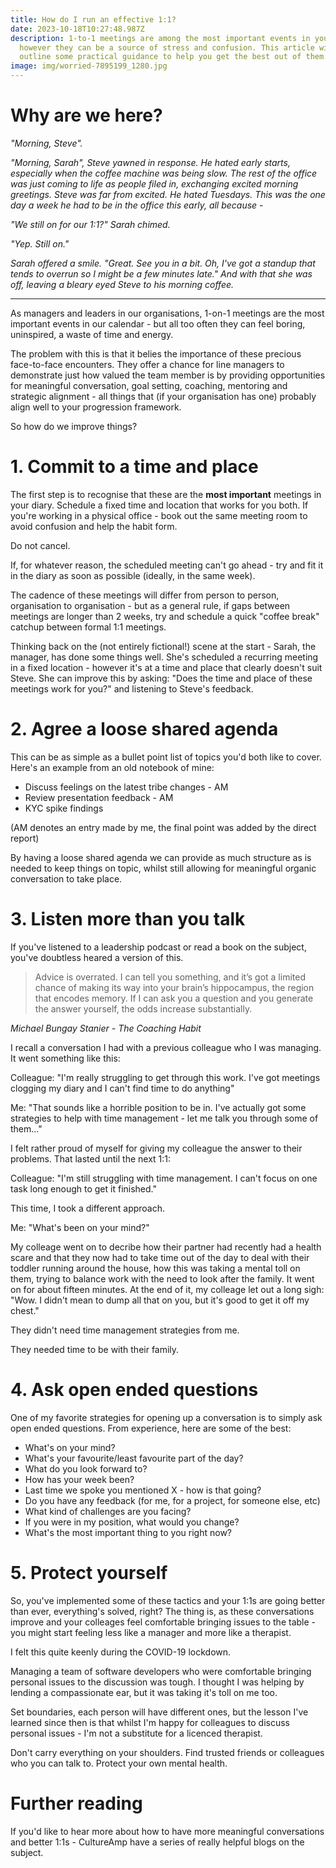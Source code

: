 ```yaml
---
title: How do I run an effective 1:1?
date: 2023-10-18T10:27:48.987Z
description: 1-to-1 meetings are among the most important events in your diary,
  however they can be a source of stress and confusion. This article will
  outline some practical guidance to help you get the best out of them.
image: img/worried-7895199_1280.jpg
---
```

# Why are we here?

*"Morning, Steve".*

*"Morning, Sarah", Steve yawned in response. He hated early starts, especially when the coffee machine was being slow. The rest of the office was just coming to life as people filed in, exchanging excited morning greetings. Steve was far from excited. He hated Tuesdays. This was the one day a week he had to be in the office this early, all because -*

*"We still on for our 1:1?" Sarah chimed.*

*"Yep. Still on."* 

*Sarah offered a smile. "Great. See you in a bit. Oh, I've got a standup that tends to overrun so I might be a few minutes late." And with that she was off, leaving a bleary eyed Steve to his morning coffee.* 

___

As managers and leaders in our organisations, 1-on-1 meetings are the most important events in our calendar - but all too often they can feel boring, uninspired, a waste of time and energy.

The problem with this is that it belies the importance of these precious face-to-face encounters. They offer a chance for line managers to demonstrate just how valued the team member is by providing opportunities for meaningful conversation, goal setting, coaching, mentoring and strategic alignment - all things that (if your organisation has one) probably align well to your progression framework.

So how do we improve things?

# 1. Commit to a time and place

The first step is to recognise that these are the **most important** meetings in your diary. Schedule a fixed time and location that works for you both. If you're working in a physical office - book out the same meeting room to avoid confusion and help the habit form. 

Do not cancel.

If, for whatever reason, the scheduled meeting can't go ahead - try and fit it in the diary as soon as possible (ideally, in the same week).

The cadence of these meetings will differ from person to person, organisation to organisation - but as a general rule, if gaps between meetings are longer than 2 weeks, try and schedule a quick "coffee break" catchup between formal 1:1 meetings.

Thinking back on the (not entirely fictional!) scene at the start - Sarah, the manager, has done some things well. She's scheduled a recurring meeting in a fixed location - however it's at a time and place that clearly doesn't suit Steve. She can improve this by asking: "Does the time and place of these meetings work for you?" and listening to Steve's feedback.

# 2. Agree a loose shared agenda

This can be as simple as a bullet point list of topics you'd both like to cover. Here's an example from an old notebook of mine:

* Discuss feelings on the latest tribe changes - AM
* Review presentation feedback - AM
* KYC spike findings

(AM denotes an entry made by me, the final point was added by the direct report)

By having a loose shared agenda we can provide as much structure as is needed to keep things on topic, whilst still allowing for meaningful organic conversation to take place.

# 3. Listen more than you talk

If you've listened to a leadership podcast or read a book on the subject, you've doubtless heared a version of this.

> Advice is overrated. I can tell you something, and it’s got a limited chance of making its way into your brain’s hippocampus, the region that encodes memory. If I can ask you a question and you generate the answer yourself, the odds increase substantially.

*Michael Bungay Stanier - The Coaching Habit*

I recall a conversation I had with a previous colleague who I was managing. It went something like this:

Colleague: "I'm really struggling to get through this work. I've got meetings clogging my diary and I can't find time to do anything"

Me: "That sounds like a horrible position to be in. I've actually got some strategies to help with time management - let me talk you through some of them..."

I felt rather proud of myself for giving my colleague the answer to their problems. That lasted until the next 1:1:

Colleague: "I'm still struggling with time management. I can't focus on one task long enough to get it finished."

This time, I took a different approach.

Me: "What's been on your mind?"

My colleage went on to decribe how their partner had recently had a health scare and that they now had to take time out of the day to deal with their toddler running around the house, how this was taking a mental toll on them, trying to balance work with the need to look after the family. It went on for about fifteen minutes. At the end of it, my colleage let out a long sigh: "Wow. I didn't mean to dump all that on you, but it's good to get it off my chest."

They didn't need time management strategies from me. 

They needed time to be with their family. 

# 4. Ask open ended questions

One of my favorite strategies for opening up a conversation is to simply ask open ended questions. From experience, here are some of the best:

* What's on your mind?
* What's your favourite/least favourite part of the day? 
* What do you look forward to?
* How has your week been?
* Last time we spoke you mentioned X - how is that going?
* Do you have any feedback (for me, for a project, for someone else, etc)
* What kind of challenges are you facing?
* If you were in my position, what would you change?
* What's the most important thing to you right now?

# 5. Protect yourself

So, you've implemented some of these tactics and your 1:1s are going better than ever, everything's solved, right? The thing is, as these conversations improve and your colleages feel comfortable bringing issues to the table - you might start feeling less like a manager and more like a therapist. 

I felt this quite keenly during the COVID-19 lockdown. 

Managing a team of software developers who were comfortable bringing personal issues to the discussion was tough. I thought I was helping by lending a compassionate ear, but it was taking it's toll on me too. 

Set boundaries, each person will have different ones, but the lesson I've learned since then is that whilst I'm happy for colleagues to discuss personal issues - I'm not a substitute for a licenced therapist.

Don't carry everything on your shoulders. Find trusted friends or colleagues who you can talk to. Protect your own mental health.

# Further reading

If you'd like to hear more about how to have more meaningful conversations and better 1:1s - CultureAmp have a series of really helpful blogs on the subject.